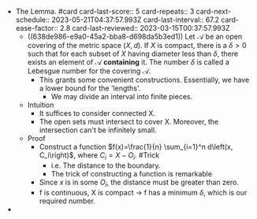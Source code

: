 - The Lemma. #card
  card-last-score:: 5
  card-repeats:: 3
  card-next-schedule:: 2023-05-21T04:37:57.993Z
  card-last-interval:: 67.2
  card-ease-factor:: 2.8
  card-last-reviewed:: 2023-03-15T00:37:57.993Z
	- ((638de986-e9a0-45a2-bba8-d698da5b3ed1)) Let $\mathcal{A}$ be an open covering of the metric space $(X, d)$. If $X$ is compact, there is a $\delta>0$ such that for each subset of $X$ having diameter less than $\delta$, there exists an element of $\mathcal{A}$ **containing** it.
	  The number $\delta$ is called a Lebesgue number for the covering $\mathcal{A}$.
		- This grants some convenient constructions. Essentially, we have a lower bound for the 'lengths'.
			- We may divide an interval into finite pieces.
	- Intuition
		- It suffices to consider connected X.
		- The open sets must intersect to cover X. Moreover, the intersection can't be infinitely small.
	- Proof
		- Construct a function $f(x)=\frac{1}{n} \sum_{i=1}^n d\left(x, C_i\right)$, where $C_i=X-O_i$. #Trick
			- i.e. The distance to the boundary.
			- The trick of constructing a function is remarkable
		- Since $x$ is in some $O_i$, the distance must be greater than zero.
		- f is continuous, X is compact -> f has a minimum $\delta$, which is our required number.
-